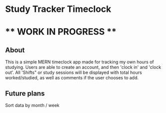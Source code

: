 # Study Tracker Timeclock

# ** WORK IN PROGRESS **

## About

This is a simple MERN timeclock app made for tracking my own hours of studying.
Users are able to create an account, and then 'clock in' and 'clock out'.
All 'Shifts" or study sessions will be displayed with total hours worked/studied, as well as comments if the user chooses to add.

## Future plans

Sort data by month / week
